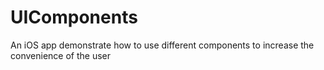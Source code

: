 # UIComponents
An iOS app demonstrate how to use different components to increase the convenience of the user
